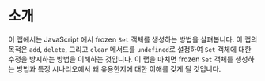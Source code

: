 # 소개

이 랩에서는 JavaScript 에서 frozen `Set` 객체를 생성하는 방법을 살펴봅니다. 이 랩의 목적은 `add`, `delete`, 그리고 `clear` 메서드를 `undefined`로 설정하여 `Set` 객체에 대한 수정을 방지하는 방법을 이해하는 것입니다. 이 랩을 마치면 frozen `Set` 객체를 생성하는 방법과 특정 시나리오에서 왜 유용한지에 대한 이해를 갖게 될 것입니다.
